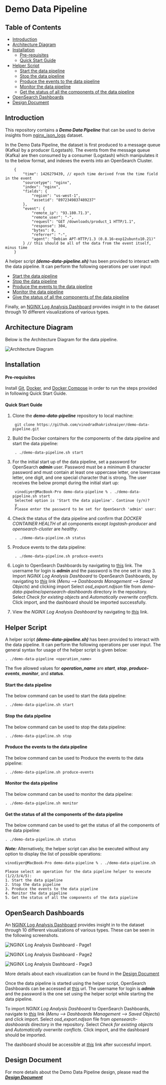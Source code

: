# Demo Data Pipeline

Table of Contents
-----------------

-	[Introduction](#introduction)
-	[Architecture Diagram](#architecture-diagram)
-	[Installation](#installation)
    -   [Pre-requisites](#pre-requisites)
    -   [Quick Start Guide](#quick-start-guide)
-	[Helper Script](#helper-script)
	-	[Start the data pipeline](#start-the-data-pipeline)
	-	[Stop the data pipeline](#stop-the-data-pipeline)
    -	[Produce the events to the data pipeline](#produce-the-events-to-the-data-pipeline)
    -   [Monitor the data pipeline](#monitor-the-data-pipeline)
    -   [Get the status of all the components of the data pipeline](#get-the-status-of-all-the-components-of-the-data-pipeline)
-	[OpenSearch Dashboards](#opensearch-dashboards)
-	[Design Document](#design-document)


Introduction
-------------
This repository contains a ***Demo Data Pipeline*** that can be used to derive insights from [nginx_json_logs](https://raw.githubusercontent.com/elastic/examples/master/Common%20Data%20Formats/nginx_json_logs/nginx_json_logs) dataset. 

In the Demo Data Pipeline, the dataset is first produced to a message queue (Kafka) by a producer (Logstash). The events from the message queue (Kafka) are then consumed by a consumer (Logstash) which manipulates it to the below format, and indexes the events into an OpenSearch Cluster.

        {
            "time": 1426279439, // epoch time derived from the time field in the event
            "sourcetype": "nginx",
            "index": "nginx",
            "fields": {
                "region": "us-west-1",
                "assetid": "8972349837489237"
            },
            "event": {
                "remote_ip": "93.180.71.3",
                "remote_user": "-",
                "request": "GET /downloads/product_1 HTTP/1.1",
                "response": 304,
                "bytes": 0,
                "referrer": "-",
                "agent": "Debian APT-HTTP/1.3 (0.8.16~exp12ubuntu10.21)"
            } // this should be all of the data from the event itself, minus time
        }

A helper script ***(demo-data-pipeline.sh)*** has been provided to interact with the data pipeline. It can perform the following operations per user input:
-	[Start the data pipeline](#start-the-data-pipeline)
-	[Stop the data pipeline](#stop-the-data-pipeline)
-	[Produce the events to the data pipeline](#produce-the-events-to-the-data-pipeline)
-   [Monitor the data pipeline](#monitor-the-data-pipeline)
-   [Give the status of all the components of the data pipeline](#give-the-status-of-all-the-components-of-the-data-pipeline)

Finally, an [NGINX Log Analysis Dashboard](https://github.com/vinodradhakrishnaiyer/demo-data-pipeline/blob/main/opensearch-dashboards/) provides insight in to the dataset through 10 different visualizations of various types.

Architecture Diagram
---------------------
Below is the Architecture Diagram for the data pipeline.

![Architecture Diagram](https://github.com/vinodradhakrishnaiyer/demo-data-pipeline/blob/main/Architecture%20Diagram.png)

Installation
-------------

#### Pre-requisites
Install [Git](https://git-scm.com/book/en/v2/Getting-Started-Installing-Git), [Docker](https://www.docker.com/get-docker), and [Docker Compose](https://docs.docker.com/compose/install/#install-compose) in order to run the steps provided in following Quick Start Guide.

#### Quick Start Guide

1. Clone the ***demo-data-pipeline*** repository to local machine:

        git clone https://github.com/vinodradhakrishnaiyer/demo-data-pipeline.git


2. Build the Docker containers for the components of the data pipeline and start the data pipeline:
    
        . ./demo-data-pipeline.sh start


3. For the initial start up of the data pipeline, set a password for OpenSearch ***admin*** user. Password must be a minimum 8 character password and must contain at least one uppercase letter, one lowercase letter, one digit, and one special character that is strong. The user receives the below prompt during the initial start up:

        vinodiyer@MacBook-Pro demo-data-pipeline % . ./demo-data-pipeline.sh start
        Selected option is 'Start the data pipeline'. Continue (y/n)?
        y
        Please enter the password to be set for OpenSearch 'admin' user:


4. Check the status of the data pipeline and confirm that *DOCKER CONTAINER HEALTH* of all components except *logstash-producer* and *opensearch-cluster* are *healthy*.

        . ./demo-data-pipeline.sh status

5. Produce events to the data pipeline:

        . ./demo-data-pipeline.sh produce-events

6. Login to OpenSearch Dashboards by navigating to [this](http://localhost:5601) link. The username for login is ***admin*** and the password is the one set in step 3. Import *NGINX Log Analysis Dashboard* to OpenSearch Dashboards, by navigating to *[this](http://localhost:5601/app/management/opensearch-dashboards/objects)* link (*Menu --> Dashboards Management --> Saved Objects*) and clicking import Select *osd_export.ndjson* file from *demo-data-pipeline/opensearch-dashboards* directory in the repository. Select *Check for existing objects* and *Automatically overwrite conflicts*. Click import, and the dashboard should be imported successfully.

7. View the *NGINX Log Analysis Dashboard* by navigating to *[this](http://localhost:5601/app/dashboards#/view/b39103e0-004a-11ef-b521-258cc7591416)* link.


Helper Script
--------------
A helper script ***(demo-data-pipeline.sh)*** has been provided to interact with the data pipeline. It can perform the following operations per user input. The general syntax for usage of the helper script is given below:

    . ./demo-data-pipeline <operation_name>

The five allowed values for ***operation_name*** are ***start***, ***stop***, ***produce-events***, ***monitor***, and ***status***.

#### Start the data pipeline

The below command can be used to start the data pipeline:

    . ./demo-data-pipeline.sh start


#### Stop the data pipeline

The below command can be used to stop the data pipeline:

    . ./demo-data-pipeline.sh stop

#### Produce the events to the data pipeline

The below command can be used to Produce the events to the data pipeline:

    . ./demo-data-pipeline.sh produce-events

#### Monitor the data pipeline

The below command can be used to monitor the data pipeline:

    . ./demo-data-pipeline.sh monitor

#### Get the status of all the components of the data pipeline

The below command can be used to get the status of all the components of the data pipeline:

    . ./demo-data-pipeline.sh status


***Note:*** Alternatively, the helper script can also be executed without any option to display the list of possible operations:

    vinodiyer@MacBook-Pro demo-data-pipeline % . ./demo-data-pipeline.sh

    Please select an operation for the data pipeline helper to execute (1/2/3/4/5):
    1. Start the data pipeline
    2. Stop the data pipeline
    3. Produce the events to the data pipeline
    4. Monitor the data pipeline
    5. Get the status of all the components of the data pipeline


OpenSearch Dashboards
----------------------
An [NGINX Log Analysis Dashboard](http://localhost:5601/app/dashboards#/view/b39103e0-004a-11ef-b521-258cc7591416) provides insight in to the dataset through 10 different visualizations of various types. These can be seen in the following screenshots. 

![NGINX Log Analysis Dashboard - Page1](https://github.com/vinodradhakrishnaiyer/demo-data-pipeline/blob/main/opensearch-dashboards/NGINX%20Log%20Analysis%20-%20Page%201.png)

![NGINX Log Analysis Dashboard - Page2](https://github.com/vinodradhakrishnaiyer/demo-data-pipeline/blob/main/opensearch-dashboards/NGINX%20Log%20Analysis%20-%20Page%202.png)

![NGINX Log Analysis Dashboard - Page3](https://github.com/vinodradhakrishnaiyer/demo-data-pipeline/blob/main/opensearch-dashboards/NGINX%20Log%20Analysis%20-%20Page%203.png)

More details about each visualization can be found in the [Design Document](https://github.com/vinodradhakrishnaiyer/demo-data-pipeline/blob/main/Design%20Document.pdf)

Once the data pipeline is started using the helper script, OpenSearch Dashboards can be accessed at [this](http://localhost:5601) url. The username for login is ***admin*** and the password is the one set using the helper script while starting the data pipeline.

To import *NGINX Log Analysis Dashboard* to OpenSearch Dashboards, navigate to *[this](http://localhost:5601/app/management/opensearch-dashboards/objects)* link (*Menu --> Dashboards Management --> Saved Objects*) and click import. Select *osd_export.ndjson* file from *opensearch-dashboards* directory in the repository. Select *Check for existing objects* and *Automatically overwrite conflicts*. Click import, and the dashboard should be imported.

The dashboard should be accessible at *[this](http://localhost:5601/app/dashboards#/view/b39103e0-004a-11ef-b521-258cc7591416)* link after successful import.


Design Document
--------------------------
For more details about the Demo Data Pipeline design, please read the ***[Design Document](https://github.com/vinodradhakrishnaiyer/demo-data-pipeline/blob/main/Design%20Document.pdf)***
